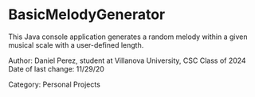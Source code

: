 # BasicMelodyGenerator
 This Java console application generates a random melody within a given musical scale with a user-defined length. 
 
 Author: Daniel Perez, student at Villanova University, CSC Class of 2024
 Date of last change: 11/29/20
 
 Category: Personal Projects
 
